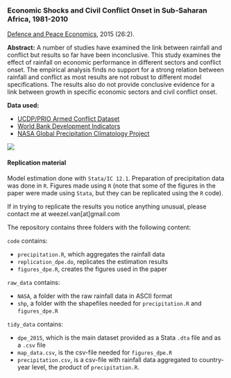 ### Economic Shocks and Civil Conflict Onset in Sub-Saharan Africa, 1981-2010
[Defence and Peace Economics](http://www.tandfonline.com/doi/full/10.1080/10242694.2014.887489), 2015 (26:2).

**Abstract:** 
A number of studies have examined the link between rainfall and conflict but results so far have been inconclusive.
This study examines the effect of rainfall on economic performance in different sectors and conflict onset. 
The empirical analysis finds no support for a strong relation between rainfall and conflict as most results are not robust to different model specifications. 
The results also do not provide conclusive evidence for a link between growth in specific economic sectors and civil conflict onset.

**Data used:** 
* [UCDP/PRIO Armed Conflict Dataset](http://www.pcr.uu.se/research/ucdp/datasets/ucdp_prio_armed_conflict_dataset/)
* [World Bank Development Indicators](http://databank.worldbank.org/data/reports.aspx?source=world-development-indicators)
* [NASA Global Precipitation Climatology Project](http://precip.gsfc.nasa.gov/)

![](http://i.imgur.com/0FjHa2G.png)

#### Replication material

Model estimation done with `Stata/IC 12.1`.
Preparation of precipitation data was done in `R`.
Figures made using `R` (note that some of the figures in the paper were made using `Stata`, but they can be replicated using the `R` code).

If in trying to replicate the results you notice anything unusual, please contact me at weezel.van[at]gmail.com

The repository contains three folders with the following content:

`code` contains:

* `precipitation.R`, which aggregates the rainfall data   
* `replication_dpe.do`, replicates the estimation results
* `figures_dpe.R`, creates the figures used in the paper

`raw_data` contains:

* `NASA`, a folder with the raw rainfall data in ASCII format    
* `shp`, a folder  with the shapefiles needed for `precipitation.R` and `figures_dpe.R`       

`tidy_data` contains:

* `dpe_2015`, which is the main dataset provided as a Stata `.dta` file and as a `.csv` file    
*  `map_data.csv`, is the csv-file needed for `figures_dpe.R`        
*  `precipitation.csv`, is a csv-file with rainfall data aggregated to country-year level, the product of `precipitation.R`. 

